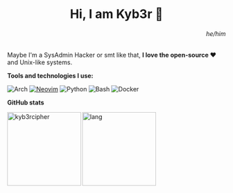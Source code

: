 <h1 align="center">Hi, I am Kyb3r 👋 </h1>
<h6 align="right">he/him</h6>

Maybe I'm a SysAdmin Hacker or smt like that, **I love the open-source :heart:** and Unix-like systems.

**Tools and technologies I use:**

![Arch](https://img.shields.io/badge/-Archlinux-311701?style=for-the-badge&color=1e1e2e&logo=archlinux&logoColor=89b4fa)
[![Neovim](https://img.shields.io/badge/-Neovim-311701?style=for-the-badge&color=1e1e2e&logo=neovim&logoColor=a6e3a1)](https://github.com/kyb3rcipher/dotfiles/tree/main/nvim/.config/nvim)
![Python](https://img.shields.io/badge/-Python-311701?style=for-the-badge&color=1e1e2e&logo=python&logoColor=f9e2af)
![Bash](https://img.shields.io/badge/-Bash-311701?style=for-the-badge&color=1e1e2e&logo=gnu-bash&logoColor=bac2de)
![Docker](https://img.shields.io/badge/-Docker-311701?style=for-the-badge&color=1e1e2e&logo=docker&logoColor=74c7ec)

**GitHub stats**

<img height="170" align="left" src="https://github-readme-stats.vercel.app/api?username=kyb3rcipher&show_icons=true&bg_color=1e1e2e&border_color=b4befe&title_color=f5e0dc&text_color=cdd6f4&icon_color=89b4fa" alt="kyb3rcipher" />	
<img src="https://github-readme-stats.vercel.app/api/top-langs/?username=kyb3rcipher&layout=compact&show_icons=true&bg_color=1e1e2e&border_color=b4befe&title_color=f5e0dc&icon_color=89b4fa&text_color=cdd6f4&langs_count=6" height="170" align="left" alt="lang" />

<!-- Credits for st: @ghostx31/@spxwnmc -->
